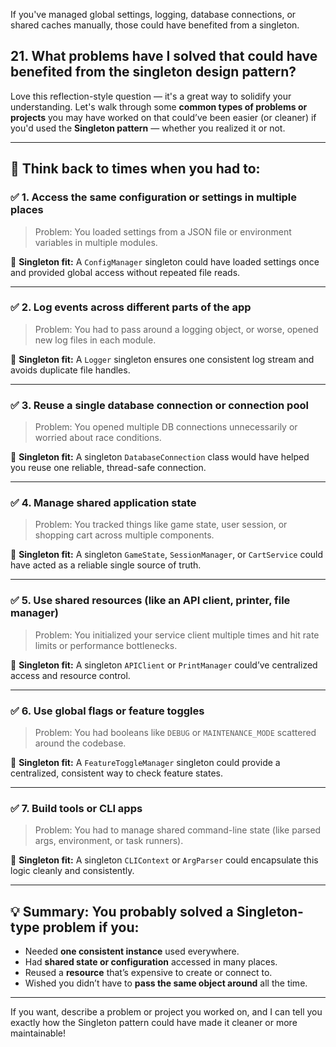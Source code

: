 If you've managed global settings, logging, database connections, or shared caches manually, those could have benefited from a singleton.

## 21. What problems have I solved that could have benefited from the singleton design pattern?

Love this reflection-style question — it's a great way to solidify your understanding. Let's walk through some **common types of problems or projects** you may have worked on that could’ve been easier (or cleaner) if you'd used the **Singleton pattern** — whether you realized it or not.

---

## 🧠 Think back to times when you had to:

### ✅ 1. **Access the same configuration or settings in multiple places**

> Problem: You loaded settings from a JSON file or environment variables in multiple modules.

🔧 **Singleton fit:** A `ConfigManager` singleton could have loaded settings once and provided global access without repeated file reads.

---

### ✅ 2. **Log events across different parts of the app**

> Problem: You had to pass around a logging object, or worse, opened new log files in each module.

🔧 **Singleton fit:** A `Logger` singleton ensures one consistent log stream and avoids duplicate file handles.

---

### ✅ 3. **Reuse a single database connection or connection pool**

> Problem: You opened multiple DB connections unnecessarily or worried about race conditions.

🔧 **Singleton fit:** A singleton `DatabaseConnection` class would have helped you reuse one reliable, thread-safe connection.

---

### ✅ 4. **Manage shared application state**

> Problem: You tracked things like game state, user session, or shopping cart across multiple components.

🔧 **Singleton fit:** A singleton `GameState`, `SessionManager`, or `CartService` could have acted as a reliable single source of truth.

---

### ✅ 5. **Use shared resources (like an API client, printer, file manager)**

> Problem: You initialized your service client multiple times and hit rate limits or performance bottlenecks.

🔧 **Singleton fit:** A singleton `APIClient` or `PrintManager` could’ve centralized access and resource control.

---

### ✅ 6. **Use global flags or feature toggles**

> Problem: You had booleans like `DEBUG` or `MAINTENANCE_MODE` scattered around the codebase.

🔧 **Singleton fit:** A `FeatureToggleManager` singleton could provide a centralized, consistent way to check feature states.

---

### ✅ 7. **Build tools or CLI apps**

> Problem: You had to manage shared command-line state (like parsed args, environment, or task runners).

🔧 **Singleton fit:** A singleton `CLIContext` or `ArgParser` could encapsulate this logic cleanly and consistently.

---

## 💡 Summary: You probably solved a Singleton-type problem if you:

- Needed **one consistent instance** used everywhere.
- Had **shared state or configuration** accessed in many places.
- Reused a **resource** that’s expensive to create or connect to.
- Wished you didn’t have to **pass the same object around** all the time.

---

If you want, describe a problem or project you worked on, and I can tell you exactly how the Singleton pattern could have made it cleaner or more maintainable!
